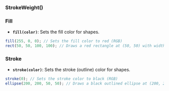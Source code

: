 
### StrokeWeight()

### Fill

- **`fill(color)`**: Sets the fill color for shapes.

```javascript
fill(255, 0, 0); // Sets the fill color to red (RGB)
rect(50, 50, 100, 100); // Draws a red rectangle at (50, 50) with width 100 and height 100
```

### Stroke

- **`stroke(color)`**: Sets the stroke (outline) color for shapes.

```javascript
stroke(0); // Sets the stroke color to black (RGB)
ellipse(200, 200, 50, 50); // Draws a black outlined ellipse at (200, 200) with width 50 and height 50
```